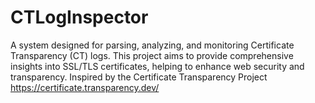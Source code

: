 # CTLogInspector
A system designed for parsing, analyzing, and monitoring Certificate Transparency (CT) logs. This project aims to provide comprehensive insights into SSL/TLS certificates, helping to enhance web security and transparency. Inspired by the Certificate Transparency Project https://certificate.transparency.dev/

